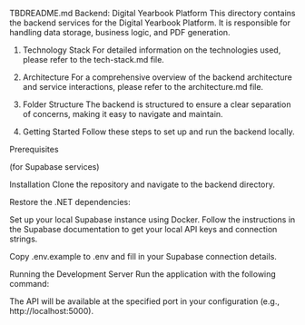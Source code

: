 TBDREADME.md
Backend: Digital Yearbook Platform
This directory contains the backend services for the Digital Yearbook Platform. It is responsible for handling data storage, business logic, and PDF generation.

1. Technology Stack
For detailed information on the technologies used, please refer to the tech-stack.md file.

2. Architecture
For a comprehensive overview of the backend architecture and service interactions, please refer to the architecture.md file.

3. Folder Structure
The backend is structured to ensure a clear separation of concerns, making it easy to navigate and maintain.

4. Getting Started
Follow these steps to set up and run the backend locally.

Prerequisites

 (for Supabase services)

Installation
Clone the repository and navigate to the backend directory.

Restore the .NET dependencies:

Set up your local Supabase instance using Docker. Follow the instructions in the Supabase documentation to get your local API keys and connection strings.

Copy .env.example to .env and fill in your Supabase connection details.

Running the Development Server
Run the application with the following command:

The API will be available at the specified port in your configuration (e.g., http://localhost:5000).
